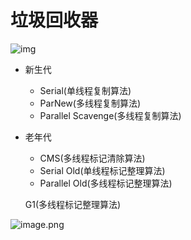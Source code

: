 # 垃圾回收器

![img](https://img1.sycdn.imooc.com/5e6afe7d0001656f16000566.jpg)

+ 新生代
  + Serial(单线程复制算法)
  + ParNew(多线程复制算法)
  + Parallel Scavenge(多线程复制算法)
  
+ 老年代
  + CMS(多线程标记清除算法)
  + Serial Old(单线程标记整理算法)
  + Parallel Old(多线程标记整理算法)

   G1(多线程标记整理算法)
  
![image.png](https://s0.lgstatic.com/i/image/M00/17/58/CgqCHl7XFo-AYbIbAABPIp2dreY362.png)